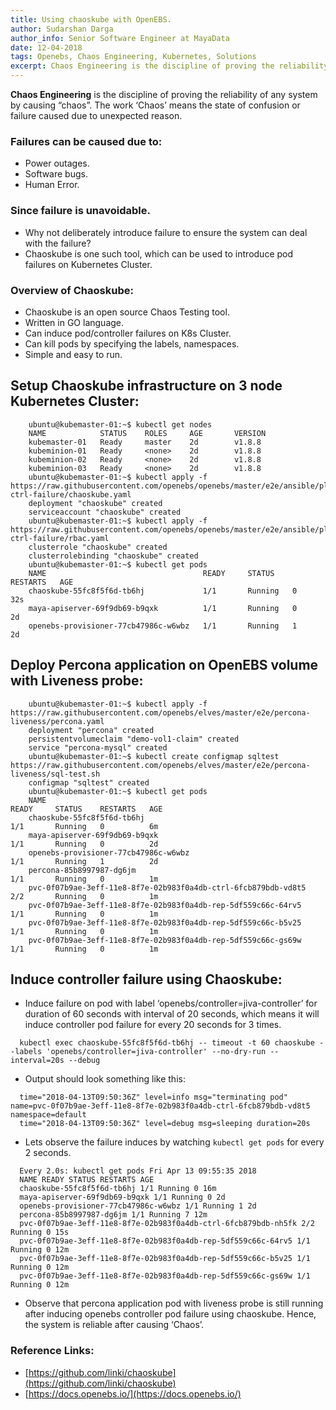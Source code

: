 ```yaml
---
title: Using chaoskube with OpenEBS.
author: Sudarshan Darga
author_info: Senior Software Engineer at MayaData
date: 12-04-2018
tags: Openebs, Chaos Engineering, Kubernetes, Solutions
excerpt: Chaos Engineering is the discipline of proving the reliability of any system by causing “chaos”. The work ‘Chaos’ means the state of confusion or failure caused due to unexpected reason.
---
```


**Chaos Engineering** is the discipline of proving the reliability of any system by causing “chaos”. The work ‘Chaos’ means the state of confusion or failure caused due to unexpected reason.

### Failures can be caused due to:

- Power outages.
- Software bugs.
- Human Error.

### Since failure is unavoidable.

- Why not deliberately introduce failure to ensure the system can deal with the failure?
- Chaoskube is one such tool, which can be used to introduce pod failures on Kubernetes Cluster.

### Overview of Chaoskube:

- Chaoskube is an open source Chaos Testing tool.
- Written in GO language.
- Can induce pod/controller failures on K8s Cluster.
- Can kill pods by specifying the labels, namespaces.
- Simple and easy to run.

## Setup Chaoskube infrastructure on 3 node Kubernetes Cluster:

```
    ubuntu@kubemaster-01:~$ kubectl get nodes
    NAME            STATUS    ROLES     AGE       VERSION
    kubemaster-01   Ready     master    2d        v1.8.8
    kubeminion-01   Ready     <none>    2d        v1.8.8
    kubeminion-02   Ready     <none>    2d        v1.8.8
    kubeminion-03   Ready     <none>    2d        v1.8.8
    ubuntu@kubemaster-01:~$ kubectl apply -f https://raw.githubusercontent.com/openebs/openebs/master/e2e/ansible/playbooks/resiliency/test-ctrl-failure/chaoskube.yaml
    deployment "chaoskube" created
    serviceaccount "chaoskube" created
    ubuntu@kubemaster-01:~$ kubectl apply -f https://raw.githubusercontent.com/openebs/openebs/master/e2e/ansible/playbooks/resiliency/test-ctrl-failure/rbac.yaml
    clusterrole "chaoskube" created
    clusterrolebinding "chaoskube" created
    ubuntu@kubemaster-01:~$ kubectl get pods
    NAME                                   READY     STATUS    RESTARTS   AGE
    chaoskube-55fc8f5f6d-tb6hj             1/1       Running   0          32s
    maya-apiserver-69f9db69-b9qxk          1/1       Running   0          2d
    openebs-provisioner-77cb47986c-w6wbz   1/1       Running   1          2d
```

## Deploy Percona application on OpenEBS volume with Liveness probe:

```
    ubuntu@kubemaster-01:~$ kubectl apply -f https://raw.githubusercontent.com/openebs/elves/master/e2e/percona-liveness/percona.yaml
    deployment "percona" created
    persistentvolumeclaim "demo-vol1-claim" created
    service "percona-mysql" created
    ubuntu@kubemaster-01:~$ kubectl create configmap sqltest https://raw.githubusercontent.com/openebs/elves/master/e2e/percona-liveness/sql-test.sh
    configmap "sqltest" created
    ubuntu@kubemaster-01:~$ kubectl get pods
    NAME                                                             READY     STATUS    RESTARTS   AGE
    chaoskube-55fc8f5f6d-tb6hj                                       1/1       Running   0          6m
    maya-apiserver-69f9db69-b9qxk                                    1/1       Running   0          2d
    openebs-provisioner-77cb47986c-w6wbz                             1/1       Running   1          2d
    percona-85b8997987-dg6jm                                         1/1       Running   0          1m
    pvc-0f07b9ae-3eff-11e8-8f7e-02b983f0a4db-ctrl-6fcb879bdb-vd8t5   2/2       Running   0          1m
    pvc-0f07b9ae-3eff-11e8-8f7e-02b983f0a4db-rep-5df559c66c-64rv5    1/1       Running   0          1m
    pvc-0f07b9ae-3eff-11e8-8f7e-02b983f0a4db-rep-5df559c66c-b5v25    1/1       Running   0          1m
    pvc-0f07b9ae-3eff-11e8-8f7e-02b983f0a4db-rep-5df559c66c-gs69w    1/1       Running   0          1m
```

## Induce controller failure using Chaoskube:

- Induce failure on pod with label ‘openebs/controller=jiva-controller’ for duration of 60 seconds with interval of 20 seconds, which means it will induce controller pod failure for every 20 seconds for 3 times.

```
  kubectl exec chaoskube-55fc8f5f6d-tb6hj -- timeout -t 60 chaoskube --labels 'openebs/controller=jiva-controller' --no-dry-run --interval=20s --debug
```

- Output should look something like this:

```
  time="2018-04-13T09:50:36Z" level=info msg="terminating pod" name=pvc-0f07b9ae-3eff-11e8-8f7e-02b983f0a4db-ctrl-6fcb879bdb-vd8t5 namespace=default
  time="2018-04-13T09:50:36Z" level=debug msg=sleeping duration=20s
```

- Lets observe the failure induces by watching `kubectl get pods` for every 2 seconds.

```
  Every 2.0s: kubectl get pods Fri Apr 13 09:55:35 2018
  NAME READY STATUS RESTARTS AGE
  chaoskube-55fc8f5f6d-tb6hj 1/1 Running 0 16m
  maya-apiserver-69f9db69-b9qxk 1/1 Running 0 2d
  openebs-provisioner-77cb47986c-w6wbz 1/1 Running 1 2d
  percona-85b8997987-dg6jm 1/1 Running 7 12m
  pvc-0f07b9ae-3eff-11e8-8f7e-02b983f0a4db-ctrl-6fcb879bdb-nh5fk 2/2 Running 0 15s
  pvc-0f07b9ae-3eff-11e8-8f7e-02b983f0a4db-rep-5df559c66c-64rv5 1/1 Running 0 12m
  pvc-0f07b9ae-3eff-11e8-8f7e-02b983f0a4db-rep-5df559c66c-b5v25 1/1 Running 0 12m
  pvc-0f07b9ae-3eff-11e8-8f7e-02b983f0a4db-rep-5df559c66c-gs69w 1/1 Running 0 12m
```

- Observe that percona application pod with liveness probe is still running after inducing openebs controller pod failure using chaoskube. Hence, the system is reliable after causing ‘Chaos’.

### Reference Links:

- [https://github.com/linki/chaoskube](https://github.com/linki/chaoskube)
- [https://docs.openebs.io/](https://docs.openebs.io/)
